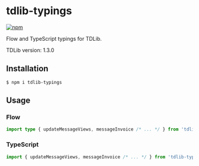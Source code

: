 # tdlib-typings

[![npm](https://img.shields.io/npm/v/tdlib-typings.svg)](https://www.npmjs.com/package/tdlib-typings)

Flow and TypeScript typings for TDLib.

TDLib version: 1.3.0

## Installation

```console
$ npm i tdlib-typings
```

## Usage

### Flow

```typescript
import type { updateMessageViews, messageInvoice /* ... */ } from 'tdlib-typings'
```

### TypeScript

```typescript
import { updateMessageViews, messageInvoice /* ... */ } from 'tdlib-typings'
```
